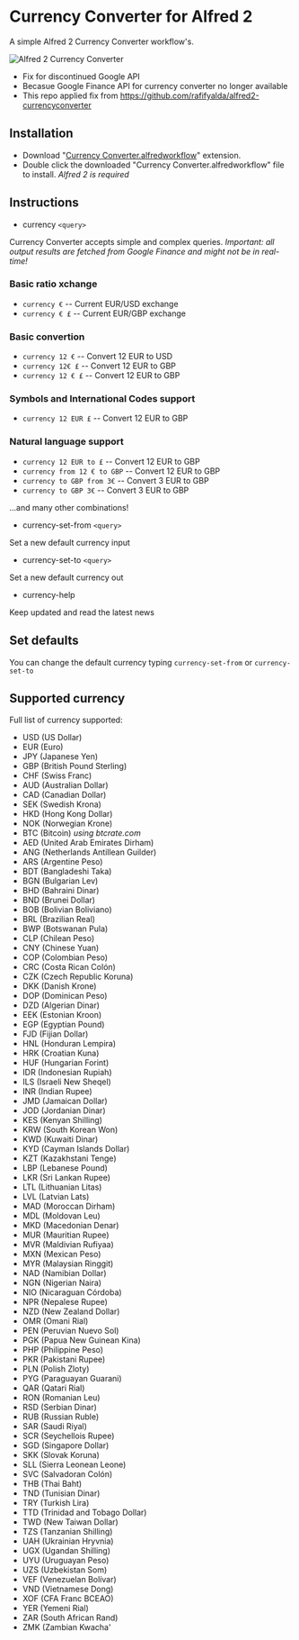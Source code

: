 Currency Converter for Alfred 2
============

A simple Alfred 2 Currency Converter workflow's.

![Alfred 2 Currency Converter](http://i50.tinypic.com/125p63a.jpg)

* Fix for discontinued Google API
* Becasue Google Finance API for currency converter no longer available
* This repo applied fix from https://github.com/rafifyalda/alfred2-currencyconverter


Installation
----------------

- Download "[Currency Converter.alfredworkflow](https://github.com/steven-shi/alfred2-currencyconverter/raw/master/Currency%20Converter.alfredworkflow)" extension.
- Double click the downloaded "Currency Converter.alfredworkflow" file to install.
*Alfred 2 is required*


Instructions
----------------

- currency `<query>`

Currency Converter accepts simple and complex queries.
*Important: all output results are fetched from Google Finance and might not be in real-time!*

### Basic ratio xchange
 * `currency €` -- Current EUR/USD exchange
 * `currency € £` -- Current EUR/GBP exchange

### Basic convertion
 * `currency 12 €` -- Convert 12 EUR to USD
 * `currency 12€ £` -- Convert 12 EUR to GBP
 * `currency 12 € £` -- Convert 12 EUR to GBP

### Symbols and International Codes support
 * `currency 12 EUR £` -- Convert 12 EUR to GBP

###  Natural language support
  * `currency 12 EUR to £` -- Convert 12 EUR to GBP
  * `currency from 12 € to GBP` -- Convert 12 EUR to GBP
  * `currency to GBP from 3€` -- Convert 3 EUR to GBP
  * `currency to GBP 3€` -- Convert 3 EUR to GBP

...and many other combinations!

- currency-set-from `<query>`

Set a new default currency input

- currency-set-to `<query>`

Set a new default currency out

- currency-help

Keep updated and read the latest news


Set defaults
----------------

You can change the default currency typing `currency-set-from` or `currency-set-to`


Supported currency
----------------

Full list of currency supported:
- USD (US Dollar)
- EUR (Euro)
- JPY (Japanese Yen)
- GBP (British Pound Sterling)
- CHF (Swiss Franc)
- AUD (Australian Dollar)
- CAD (Canadian Dollar)
- SEK (Swedish Krona)
- HKD (Hong Kong Dollar)
- NOK (Norwegian Krone)
- BTC (Bitcoin) *using btcrate.com*
- AED (United Arab Emirates Dirham)
- ANG (Netherlands Antillean Guilder)
- ARS (Argentine Peso)
- BDT (Bangladeshi Taka)
- BGN (Bulgarian Lev)
- BHD (Bahraini Dinar)
- BND (Brunei Dollar)
- BOB (Bolivian Boliviano)
- BRL (Brazilian Real)
- BWP (Botswanan Pula)
- CLP (Chilean Peso)
- CNY (Chinese Yuan)
- COP (Colombian Peso)
- CRC (Costa Rican Colón)
- CZK (Czech Republic Koruna)
- DKK (Danish Krone)
- DOP (Dominican Peso)
- DZD (Algerian Dinar)
- EEK (Estonian Kroon)
- EGP (Egyptian Pound)
- FJD (Fijian Dollar)
- HNL (Honduran Lempira)
- HRK (Croatian Kuna)
- HUF (Hungarian Forint)
- IDR (Indonesian Rupiah)
- ILS (Israeli New Sheqel)
- INR (Indian Rupee)
- JMD (Jamaican Dollar)
- JOD (Jordanian Dinar)
- KES (Kenyan Shilling)
- KRW (South Korean Won)
- KWD (Kuwaiti Dinar)
- KYD (Cayman Islands Dollar)
- KZT (Kazakhstani Tenge)
- LBP (Lebanese Pound)
- LKR (Sri Lankan Rupee)
- LTL (Lithuanian Litas)
- LVL (Latvian Lats)
- MAD (Moroccan Dirham)
- MDL (Moldovan Leu)
- MKD (Macedonian Denar)
- MUR (Mauritian Rupee)
- MVR (Maldivian Rufiyaa)
- MXN (Mexican Peso)
- MYR (Malaysian Ringgit)
- NAD (Namibian Dollar)
- NGN (Nigerian Naira)
- NIO (Nicaraguan Córdoba)
- NPR (Nepalese Rupee)
- NZD (New Zealand Dollar)
- OMR (Omani Rial)
- PEN (Peruvian Nuevo Sol)
- PGK (Papua New Guinean Kina)
- PHP (Philippine Peso)
- PKR (Pakistani Rupee)
- PLN (Polish Zloty)
- PYG (Paraguayan Guarani)
- QAR (Qatari Rial)
- RON (Romanian Leu)
- RSD (Serbian Dinar)
- RUB (Russian Ruble)
- SAR (Saudi Riyal)
- SCR (Seychellois Rupee)
- SGD (Singapore Dollar)
- SKK (Slovak Koruna)
- SLL (Sierra Leonean Leone)
- SVC (Salvadoran Colón)
- THB (Thai Baht)
- TND (Tunisian Dinar)
- TRY (Turkish Lira)
- TTD (Trinidad and Tobago Dollar)
- TWD (New Taiwan Dollar)
- TZS (Tanzanian Shilling)
- UAH (Ukrainian Hryvnia)
- UGX (Ugandan Shilling)
- UYU (Uruguayan Peso)
- UZS (Uzbekistan Som)
- VEF (Venezuelan Bolívar)
- VND (Vietnamese Dong)
- XOF (CFA Franc BCEAO)
- YER (Yemeni Rial)
- ZAR (South African Rand)
- ZMK (Zambian Kwacha'